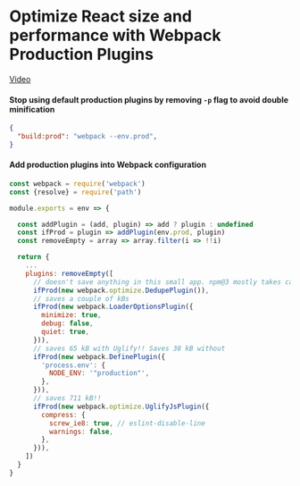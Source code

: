 # Optimize React size and performance with Webpack Production Plugins
[Video](https://egghead.io/lessons/tools-optimize-react-size-and-performance-with-webpack-production-plugins)

#### Stop using default production plugins by removing ``-p`` flag to avoid double minification
``` json
{
  "build:prod": "webpack --env.prod",
}
```

#### Add production plugins into Webpack configuration
``` js
const webpack = require('webpack')
const {resolve} = require('path')

module.exports = env => {

  const addPlugin = (add, plugin) => add ? plugin : undefined
  const ifProd = plugin => addPlugin(env.prod, plugin)
  const removeEmpty = array => array.filter(i => !!i)

  return {
    ...
    plugins: removeEmpty([
      // doesn't save anything in this small app. npm@3 mostly takes care of this
      ifProd(new webpack.optimize.DedupePlugin()),
      // saves a couple of kBs
      ifProd(new webpack.LoaderOptionsPlugin({
        minimize: true,
        debug: false,
        quiet: true,
      })),
      // saves 65 kB with Uglify!! Saves 38 kB without
      ifProd(new webpack.DefinePlugin({
        'process.env': {
          NODE_ENV: '"production"',
        },
      })),
      // saves 711 kB!!
      ifProd(new webpack.optimize.UglifyJsPlugin({
        compress: {
          screw_ie8: true, // eslint-disable-line
          warnings: false,
        },
      })),
    ])
  }
}
```
